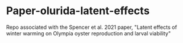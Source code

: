 # Paper-olurida-latent-effects
Repo associated with the Spencer et al. 2021 paper, "Latent effects of winter warming on Olympia oyster reproduction and larval viability"

